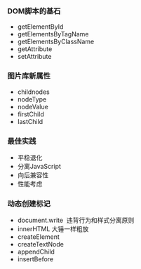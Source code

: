### DOM脚本的基石  
* getElementById
* getElementsByTagName  
* getElementsByClassName  
* getAttribute  
* setAttribute

### 图片库新属性  
* childnodes  
* nodeType  
* nodeValue   
* firstChild  
* lastChild   

### 最佳实践
* 平稳退化  
* 分离JavaScript  
* 向后兼容性
* 性能考虑  

### 动态创建标记  
* document.write  违背行为和样式分离原则  
* innerHTML 大锤一样粗放  
* createElement  
* createTextNode  
* appendChild   
* insertBefore  

